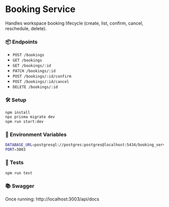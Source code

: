 # Booking Service

Handles workspace booking lifecycle (create, list, confirm, cancel, reschedule, delete).

### 📦 Endpoints

- `POST /bookings`
- `GET /bookings`
- `GET /bookings/:id`
- `PATCH /bookings/:id`
- `POST /bookings/:id/confirm`
- `POST /bookings/:id/cancel`
- `DELETE /bookings/:id`

### 🛠 Setup

```bash
npm install
npx prisma migrate dev
npm run start:dev
```

### 🔐  Environment Variables

```bash
DATABASE_URL=postgresql://postgres:postgres@localhost:5434/booking_service?schema=public
PORT=3003
```

### 🧪 Tests

```bash
npm run test
```

### 📚 Swagger
Once running:
http://localhost:3003/api/docs